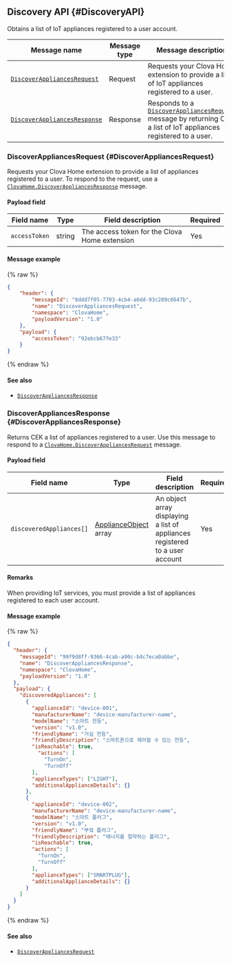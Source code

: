## Discovery API {#DiscoveryAPI}

Obtains a list of IoT appliances registered to a user account.

| Message name         | Message type  | Message description                                   |
|------------------|-----------|---------------------------------------------|
| [`DiscoverAppliancesRequest`](#DiscoverAppliancesRequest)                     | Request  | Requests your Clova Home extension to provide a list of IoT appliances registered to a user.             |
| [`DiscoverAppliancesResponse`](#DiscoverAppliancesResponse)                   | Response | Responds to a [`DiscoverAppliancesRequest`](#DiscoverAppliancesRequest) message by returning CEK a list of IoT appliances registered to a user. |

### DiscoverAppliancesRequest {#DiscoverAppliancesRequest}
Requests your Clova Home extension to provide a list of appliances registered to a user. To respond to the request, use a [`ClovaHome.DiscoverAppliancesResponse`](DiscoverAppliancesResponse) message.

#### Payload field

| Field name       | Type    | Field description                     | Required |
|---------------|---------|-----------------------------|---------|
| `accessToken`   | string  | The access token for the Clova Home extension  | Yes     |

#### Message example

{% raw %}
```json
{
    "header": {
        "messageId": "8ddd7f05-7703-4cb4-a6dd-93c209c6647b",
        "name": "DiscoverAppliancesRequest",
        "namespace": "ClovaHome",
        "payloadVersion": "1.0"
    },
    "payload": {
        "accessToken": "92ebcb67fe33"
    }
}
```
{% endraw %}

#### See also
* [`DiscoverAppliancesResponse`](DiscoverAppliancesResponse)

### DiscoverAppliancesResponse {#DiscoverAppliancesResponse}
Returns CEK a list of appliances registered to a user. Use this message to respond to a [`ClovaHome.DiscoverAppliancesRequest`](DiscoverAppliancesRequest) message.

#### Payload field

| Field name       | Type    | Field description                     | Required |
|---------------|---------|-----------------------------|---------|
| `discoveredAppliances[]`  | [ApplianceObject](#ApplianceObject) array  | An object array displaying a list of appliances registered to a user account          | Yes    |

#### Remarks
When providing IoT services, you must provide a list of appliances registered to each user account.

#### Message example

{% raw %}
```json
{
  "header": {
    "messageId": "99f9d8ff-9366-4cab-a90c-b4c7eca0abbe",
    "name": "DiscoverAppliancesResponse",
    "namespace": "ClovaHome",
    "payloadVersion": "1.0"
  },
  "payload": {
    "discoveredAppliances": [
      {
        "applianceId": "device-001",
        "manufacturerName": "device-manufacturer-name",
        "modelName": "스마트 전등",
        "version": "v1.0",
        "friendlyName": "거실 전등",
        "friendlyDescription": "스마트폰으로 제어할 수 있는 전등",
        "isReachable": true,
          "actions": [
            "TurnOn",
            "TurnOff"
        ],
        "applianceTypes": ["LIGHT"],
        "additionalApplianceDetails": {}
      },
      {
        "applianceId": "device-002",
        "manufacturerName": "device-manufacturer-name",
        "modelName": "스마트 플러그",
        "version": "v1.0",
        "friendlyName": "부엌 플러그",
        "friendlyDescription": "에너지를 절약하는 플러그",
        "isReachable": true,
        "actions": [
          "TurnOn",
          "TurnOff"
        ],
        "applianceTypes": ["SMARTPLUG"],
        "additionalApplianceDetails": {}
      }
    ]
  }
}
```
{% endraw %}

#### See also
* [`DiscoverAppliancesRequest`](DiscoverAppliancesRequest)